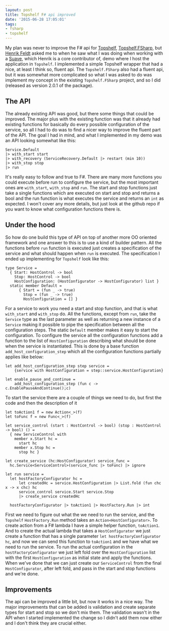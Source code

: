 ```yaml
---
layout: post
title: Topshelf F# api improved
date: '2015-06-28 17:05:01'
tags:
- fsharp
- topshelf
---
```


My plan was never to improve the F# api for [Topshelf](http://topshelf-project.com/), [Topshelf.FSharp](https://github.com/haf/Topshelf.FSharp), but [Henrik Feldt](https://twitter.com/henrikfeldt) asked me to when he saw what I was doing when working with a [Suave](http://suave.io/), which Henrik is a core contributor of, demo where I host the application in `Topshelf`. I implemented a simple Topshelf wrapper that had a nice, at least I think so, fluent api. The `Topshelf.FSharp` also had a fluent api, but it was somewhat more complicated so what I was asked to do was implement my concept in the existing `Topshelf.FSharp` project, and so I did (released as version 2.0.1 of the package).

## The API

The already existing API was good, but there some things that could be improved. The major plus with the existing function was that it already had existing functions for basically do every possible configuration of the service, so all I had to do was to find a nicer way to improve the fluent part of the API. The goal I had in mind, and what I implemented in my demo was an API looking somewhat like this:

    Service.Default
    |> with_start start
    |> with_recovery (ServiceRecovery.Default |> restart (min 10))
    |> with_stop stop
    |> run

It's really easy to follow and true to F#. There are many more functions you could execute before run to configure the service, but the most important ones are `with_start`, `with_stop` and `run`. The start and stop functions just take a single functions which are executed on start and stop and returns a bool and the run function is what executes the service and returns an `int` as expected. I won't cover any more details, but just look at the github repo if you want to know what configuration functions there is.

## Under the hood

So how do one build this type of API on top of another more OO oriented framework and one answer to this is to use a kind of builder pattern. All the functions before `run` function is executed just creates a specification of the service and what should happen when `run` is executed. The specification I ended up implementing for `Topshelf` look like this:

    type Service =
      { Start: HostControl -> bool
        Stop: HostControl -> bool
        HostConfiguration: (HostConfigurator -> HostConfigurator) list }
      static member Default =
          { Start = (fun _ -> true)
            Stop = (fun _ -> true)
            HostConfiguration = [] }

For a service to work you need a start and stop function, and that is what `with_start` and `with_stop` do. All the functions, except from `run`, take the `Service` type as the last parameter as well as returning a new instance of a `Service` making it possible to pipe the specification between all the configuration steps. The static `Default` member makes it easy to start the configuration. To configure the service all the configuration functions add a function to the list of `HostConfiguration` describing what should be done when the service is instantiated. This is done by a base function `add_host_configuration_step` which all the configuration functions partially applies like below:

    let add_host_configuration_step step service =
        {service with HostConfiguration = step::service.HostConfiguration}

    let enable_pause_and_continue =
        add_host_configuration_step (fun c -> c.EnablePauseAndContinue();c)

To start the service there are a couple of things we need to do, but first the code and then the description of it

    let toAction1 f = new Action<_>(f)
    let toFunc f = new Func<_>(f)

    let service_control (start : HostControl -> bool) (stop : HostControl -> bool) () =
      { new ServiceControl with
        member x.Start hc =
          start hc
        member x.Stop hc =
          stop hc }

    let create_service (hc:HostConfigurator) service_func =
      hc.Service<ServiceControl>(service_func |> toFunc) |> ignore

    let run service =
      let hostFactoryConfigurator hc =
          let createdHc = service.HostConfiguration |> List.fold (fun chc x -> x chc) hc
          service_control service.Start service.Stop
          |> create_service createdHc

      hostFactoryConfigurator |> toAction1 |> HostFactory.Run |> int

First we need to figure out what the we need to run the service, and the `Topshelf` `HostFactory.Run` method takes an `Action<HostConfigurator>`. To create action from a F# lambda I have a simple helper function, `toAction1`. And to create the actual lambda that takes a `HostConfigurator` we just create a function that has a single parameter `let hostFactoryConfigurator hc`, and now we can send this function to `toAction1` and we have what we need to run the service. To run the actual configuration in the `hostFactoryConfigurator` we just left fold over the `HostConfiguration` list with the first `HostConfiguration` as initial state and apply the functions. When we've done that we can just create our `ServiceControl` from the final `HostConfigurator`, after left fold, and pass in the start and stop functions and we're done.

## Improvements

The api can be improved a little bit, but now it works in a nice way. The major improvements that can be added is validation and create separate types for start and stop so we don't mix them. The validation wasn't in the API when I started implemented the change so I didn't add them now either and I don't think they are crucial either.
